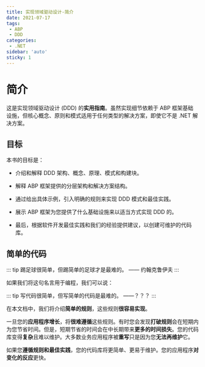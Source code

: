 ```yaml
---
title: 实现领域驱动设计-简介
date: 2021-07-17
tags:
 - ABP
 - DDD
categories:
 - .NET
sidebar: 'auto'
sticky: 1
---
```


# 简介

这是实现领域驱动设计 (DDD) 的**实用指南**。虽然实现细节依赖于 ABP 框架基础设施，但核心概念、原则和模式适用于任何类型的解决方案，即使它不是 .NET 解决方案。



## 目标

本书的目标是：

- 介绍和解释 DDD 架构、概念、原理、模式和构建块。

- 解释 ABP 框架提供的分层架构和解决方案结构。
- 通过给出具体示例，引入明确的规则来实现 DDD 模式和最佳实践。
- 展示 ABP 框架为您提供了什么基础设施来以适当方式实现 DDD 的。
- 最后，根据软件开发最佳实践和我们的经验提供建议，以创建可维护的代码库。



## 简单的代码

::: tip
踢足球很简单，但踢简单的足球才是最难的。 —— 约翰克鲁伊夫
:::

如果我们将这句名言用于编程，我们可以说：

::: tip
写代码很简单，但写简单的代码是最难的。 ——？？？
:::

在本文档中，我们将介绍**简单的规则**，这些规则**很容易实现**。

一旦您的**应用程序增长**，将**很难遵循**这些规则。有时您会发现**打破规则**会在短期内为您节省时间。但是，短期节省的时间会在中长期带来**更多的时间损失**。您的代码库变得**复杂**且难以维护。大多数业务应用程序被**重写**只是因为您**无法再维护**它。

如果您**遵循规则和最佳实践**，您的代码库将更简单、更易于维护。您的应用程序**对变化的反应**更快。


